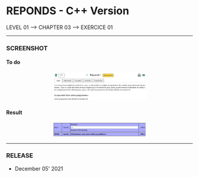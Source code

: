 # REPONDS - C++ Version
LEVEL 01 --> CHAPTER 03 --> EXERCICE 01

---
### **SCREENSHOT**

#### To do
<div align="center">
    <img
        src="https://github.com/Ayckinn/CPP/blob/main/FRANCE_IOI/LEVEL_01/Chapter_03/01_reponds/reponds.png"
        alt="DEMO"
        style="width:50%">
</div>

#### Result
<div align="center">
    <img
        src="https://github.com/Ayckinn/CPP/blob/main/FRANCE_IOI/LEVEL_01/Chapter_03/01_reponds/result.png"
        alt="DEMO"
        style="width:50%">
</div>

---
### **RELEASE**

- December 05' 2021